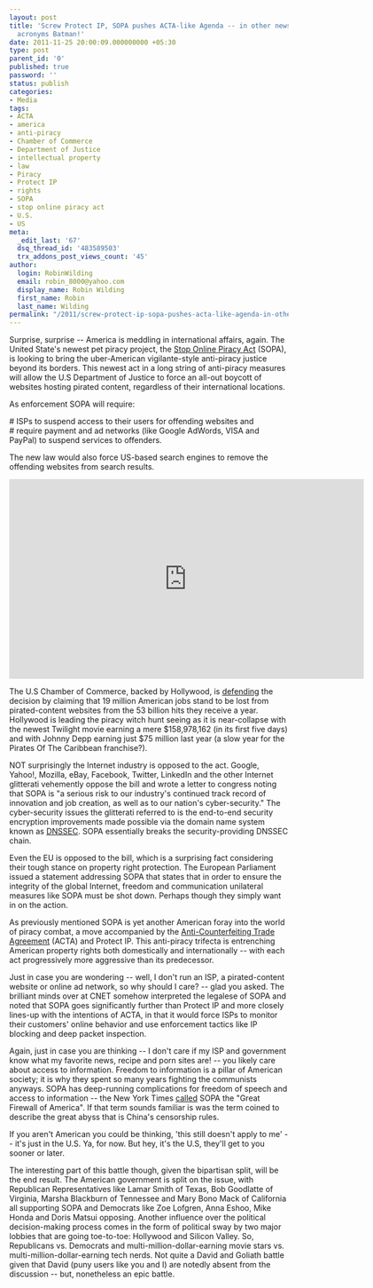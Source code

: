 ```yaml
---
layout: post
title: 'Screw Protect IP, SOPA pushes ACTA-like Agenda -- in other news: holy Anti-Piracy
  acronyms Batman!'
date: 2011-11-25 20:00:09.000000000 +05:30
type: post
parent_id: '0'
published: true
password: ''
status: publish
categories:
- Media
tags:
- ACTA
- america
- anti-piracy
- Chamber of Commerce
- Department of Justice
- intellectual property
- law
- Piracy
- Protect IP
- rights
- SOPA
- stop online piracy act
- U.S.
- US
meta:
  _edit_last: '67'
  dsq_thread_id: '483589503'
  trx_addons_post_views_count: '45'
author:
  login: RobinWilding
  email: robin_8000@yahoo.com
  display_name: Robin Wilding
  first_name: Robin
  last_name: Wilding
permalink: "/2011/screw-protect-ip-sopa-pushes-acta-like-agenda-in-other-news-holy-anti-piracy-acronyms-batman/"
---
```

<p>Surprise, surprise -- America is meddling in international affairs, again. The United State's newest pet piracy project, the <a href="http://en.wikipedia.org/wiki/Stop_Online_Piracy_Act">Stop Online Piracy Act</a> (SOPA), is looking to bring the uber-American vigilante-style anti-piracy justice beyond its borders.  This newest act in a long string of anti-piracy measures will allow the U.S Department of Justice to force an all-out boycott of websites hosting pirated content, regardless of their international locations.</p>
<p>As enforcement SOPA will require:</p>
<p># ISPs to suspend access to their users for offending websites and<br />
# require payment and ad networks (like Google AdWords, VISA and PayPal) to suspend services to offenders.</p>
<p>The new law would also force US-based search engines to remove the offending websites from search results. </p>

<p><iframe src="http://player.vimeo.com/video/31100268?byline=0&amp;portrait=0" width="640" height="360" frameborder="0" webkitallowfullscreen mozallowfullscreen allowfullscreen></iframe></p>
<p>The U.S Chamber of Commerce, backed by Hollywood, is <a href="http://www.washingtonpost.com/blogs/2chambers/post/stop-online-piracy-act-sopa-pits-yahoo-google-against-us-chamber-of-commerce/2011/11/17/gIQAk5XiUN_blog.html">defending</a> the decision by claiming that 19 million American jobs stand to be lost from pirated-content websites from the 53 billion hits they receive a year. Hollywood is leading the piracy witch hunt seeing as it is near-collapse with the newest Twilight movie earning a mere $158,978,162 (in its first five days) and with Johnny Depp earning just $75 million last year (a slow year for the Pirates Of The Caribbean franchise?).</p>
<p>NOT surprisingly the Internet industry is opposed to the act. Google, Yahoo!, Mozilla, eBay, Facebook, Twitter, LinkedIn and the other Internet glitterati vehemently oppose the bill and wrote a letter to congress noting that SOPA is "a serious risk to our industry's continued track record of innovation and job creation, as well as to our nation's cyber-security." The cyber-security issues the glitterati referred to is the end-to-end security encryption improvements made possible via the domain name system known as <a href="http://en.wikipedia.org/wiki/Domain_Name_System_Security_Extensions">DNSSEC</a>. SOPA essentially breaks the security-providing DNSSEC chain. </p>
<p>Even the EU is opposed to the bill, which is a surprising fact considering their tough stance on property right protection. The European Parliament issued a statement addressing SOPA that states that in order to ensure the integrity of the global Internet, freedom and communication unilateral measures like SOPA must be shot down. Perhaps though they simply want in on the action.</p>
<p>As previously mentioned SOPA is yet another American foray into the world of piracy combat, a move accompanied by the <a href="http://brajeshwar.wpengine.com/2011/the-super-secrective-anti-counterfeiting-trade-agreement-gives-the-finger-to-citizens-ngos-and-international-governing-bodies/">Anti-Counterfeiting Trade Agreement</a> (ACTA) and Protect IP. This anti-piracy trifecta is entrenching American property rights both domestically and internationally -- with each act progressively more aggressive than its predecessor. </p>
<p>Just in case you are wondering -- well, I don't run an ISP, a pirated-content website or online ad network, so why should I care? -- glad you asked. The brilliant minds over at CNET somehow interpreted the legalese of SOPA and noted that SOPA goes significantly further than Protect IP and more closely lines-up with the intentions of ACTA, in that it would force ISPs to monitor their customers' online behavior and use enforcement tactics like IP blocking and deep packet inspection.</p>
<p>Again, just in case you are thinking -- I don't care if my ISP and government know what my favorite news, recipe and porn sites are! -- you likely care about access to information. Freedom to information is a pillar of American society; it is why they spent so many years fighting the communists anyways. SOPA has deep-running complications for freedom of speech and access to information -- the New York Times <a href="http://www.nytimes.com/2011/11/16/opinion/firewall-law-could-infringe-on-free-speech.html">called</a> SOPA the "Great Firewall of America". If that term sounds familiar is was the term coined to describe the great abyss that is China's censorship rules. </p>
<p>If you aren't American you could be thinking, 'this still doesn't apply to me' -- it's just in the U.S. Ya, for now. But hey, it's the U.S, they'll get to you sooner or later.</p>
<p>The interesting part of this battle though, given the bipartisan split, will be the end result. The American government is split on the issue, with Republican Representatives like Lamar Smith of Texas, Bob Goodlatte of Virginia, Marsha Blackburn of Tennessee and Mary Bono Mack of California all supporting SOPA and Democrats like Zoe Lofgren, Anna Eshoo, Mike Honda and Doris Matsui opposing. Another influence over the political decision-making process comes in the form of political sway by two major lobbies that are going toe-to-toe: Hollywood and Silicon Valley. So, Republicans vs. Democrats and multi-million-dollar-earning movie stars vs. multi-million-dollar-earning tech nerds. Not quite a David and Goliath battle given that David (puny users like you and I) are notedly absent from the discussion -- but, nonetheless an epic battle.</p>
